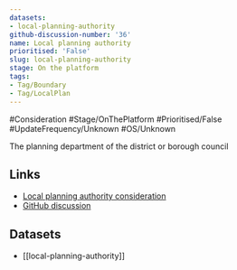 ```yaml
---
datasets:
- local-planning-authority
github-discussion-number: '36'
name: Local planning authority
prioritised: 'False'
slug: local-planning-authority
stage: On the platform
tags:
- Tag/Boundary
- Tag/LocalPlan
---
```


#Consideration #Stage/OnThePlatform #Prioritised/False #UpdateFrequency/Unknown #OS/Unknown

The planning department of the district or borough council

## Links

* [Local planning authority consideration](https://design.planning.data.gov.uk/planning-consideration/local-planning-authority)
* [GitHub discussion](https://github.com/digital-land/data-standards-backlog/discussions/36)

## Datasets

* [[local-planning-authority]]